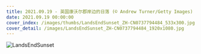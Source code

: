 ```yaml
---
title: 2021.09.19 - 英国康沃尔郡岸边的日落 (© Andrew Turner/Getty Images)
date: 2021.09.19 00:00:00
cover_index: /images/thumbs/LandsEndSunset_ZH-CN0737794484_533x300.jpg
cover_detail: /images/LandsEndSunset_ZH-CN0737794484_1920x1080.jpg
---
```


![LandsEndSunset](/images/LandsEndSunset_ZH-CN0737794484_1920x1080.jpg)
